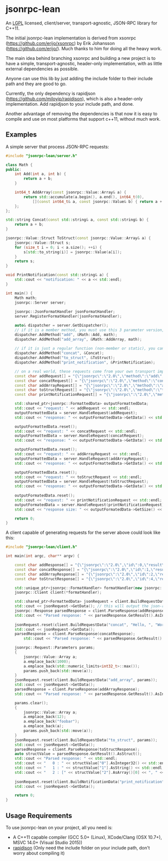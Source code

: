 
# jsonrpc-lean

An [LGPL](https://www.gnu.org/licenses/lgpl-3.0.en.html) licensed, client/server, transport-agnostic, JSON-RPC library for C++11.

The initial jsonrpc-lean implementation is derived from xsonrpc (https://github.com/erijo/xsonrpc) by Erik Johansson (https://github.com/erijo/). Much thanks to him for doing all the heavy work.

The main idea behind branching xsonrpc and building a new project is to have a simple, transport-agnostic, header-only implementation, with as little external dependencies as possible. 

Anyone can use this lib by just adding the include folder to their include path and they are good to go.

Currently, the only dependency is rapidjson (https://github.com/miloyip/rapidjson), which is also a header-only implementation. Add rapidjson to your include path, and done.

Another advantage of removing the dependencies is that now it is easy to compile and use on most platforms that support c++11, without much work.

## Examples

A simple server that process JSON-RPC requests:

```C++
#include "jsonrpc-lean/server.h"

class Math {
public:
	int Add(int a, int b) {
		return a + b;
	}

	int64_t AddArray(const jsonrpc::Value::Array& a) {
		return std::accumulate(a.begin(), a.end(), int64_t(0),
			[](const int64_t& a, const jsonrpc::Value& b) { return a + b.AsInteger32(); });
	};
};

std::string Concat(const std::string& a, const std::string& b) {
	return a + b;
}

jsonrpc::Value::Struct ToStruct(const jsonrpc::Value::Array& a) {
	jsonrpc::Value::Struct s;
	for (size_t i = 0; i < a.size(); ++i) {
		s[std::to_string(i)] = jsonrpc::Value(a[i]);
	}
	return s;
}

void PrintNotification(const std::string& a) {
    std::cout << "notification: " << a << std::endl;
}

int main() {
	Math math;
	jsonrpc::Server server;
	
	jsonrpc::JsonFormatHandler jsonFormatHandler;
	server.RegisterFormatHandler(jsonFormatHandler);

	auto& dispatcher = server.GetDispatcher();
	// if it is a member method, you must use this 3 parameter version, passing an instance of an object that implements it
	dispatcher.AddMethod("add", &Math::Add, math);
	dispatcher.AddMethod("add_array", &Math::AddArray, math); 
	
	// if it is just a regular function (non-member or static), you can you the 2 parameter AddMethod
	dispatcher.AddMethod("concat", &Concat);
	dispatcher.AddMethod("to_struct", &ToStruct);
	dispatcher.AddMethod("print_notification", &PrintNotification);

	// on a real world, these requests come from your own transport implementation (sockets, http, ipc, named-pipes, etc)
	const char addRequest[] = "{\"jsonrpc\":\"2.0\",\"method\":\"add\",\"id\":0,\"params\":[3,2]}";
	const char concatRequest[] = "{\"jsonrpc\":\"2.0\",\"method\":\"concat\",\"id\":1,\"params\":[\"Hello, \",\"World!\"]}";
	const char addArrayRequest[] = "{\"jsonrpc\":\"2.0\",\"method\":\"add_array\",\"id\":2,\"params\":[[1000,2147483647]]}";
	const char toStructRequest[] = "{\"jsonrpc\":\"2.0\",\"method\":\"to_struct\",\"id\":5,\"params\":[[12,\"foobar\",[12,\"foobar\"]]]}";
	const char printNotificationRequest[] = "{\"jsonrpc\":\"2.0\",\"method\":\"print_notification\",\"params\":[\"This is just a notification, no response expected!\"]}";

	std::shared_ptr<jsonrpc::FormattedData> outputFormattedData;
    std::cout << "request: " << addRequest << std::endl;
    outputFormattedData = server.HandleRequest(addRequest);
    std::cout << "response: " << outputFormattedData->GetData() << std::endl;

    outputFormattedData.reset();
    std::cout << "request: " << concatRequest << std::endl;
    outputFormattedData = server.HandleRequest(concatRequest);
    std::cout << "response: " << outputFormattedData->GetData() << std::endl;

    outputFormattedData.reset();
    std::cout << "request: " << addArrayRequest << std::endl;
    outputFormattedData = server.HandleRequest(addArrayRequest);
    std::cout << "response: " << outputFormattedData->GetData() << std::endl;

    outputFormattedData.reset();
    std::cout << "request: " << toStructRequest << std::endl;
    outputFormattedData = server.HandleRequest(toStructRequest);
    std::cout << "response: " << outputFormattedData->GetData() << std::endl;
	
	outputFormatedData.reset();
    std::cout << "request: " << printNotificationRequest << std::endl;
    outputFormatedData = server.HandleRequest(printNotificationRequest);
    std::cout << "response size: " << outputFormatedData->GetSize() << std::endl;

	return 0;
}
```

A client capable of generating requests for the server above could look like this:

```C++
#include "jsonrpc-lean/client.h"

int main(int argc, char** argv) {

	const char addResponse[] = "{\"jsonrpc\":\"2.0\",\"id\":0,\"result\":5}";
    const char concatResponse[] = "{\"jsonrpc\":\"2.0\",\"id\":1,\"result\":\"Hello, World!\"}";
    const char addArrayResponse[] = "{\"jsonrpc\":\"2.0\",\"id\":2,\"result\":2147484647}";
    const char toStructResponse[] = "{\"jsonrpc\":\"2.0\",\"id\":4,\"result\":{\"0\":12,\"1\":\"foobar\",\"2\":[12,\"foobar\"]}}";

    std::unique_ptr<jsonrpc::FormatHandler> formatHandler(new jsonrpc::JsonFormatHandler());
	jsonrpc::Client client(*formatHandler);

	std::shared_ptr<FormattedData> jsonRequest = client.BuildRequestData("add", 3, 2);
	std::cout << jsonRequest->GetData(); // this will output the json-rpc request string
	jsonrpc::Response parsedResponse = client.ParseResponse(addResponse);
    std::cout << "Parsed response: " << parsedResponse.GetResult().AsInteger32() << std::endl << std::endl;
	
	jsonRequest.reset(client.BuildRequestData("concat", "Hello, ", "World!"));
	std::cout << jsonRequest->GetData();
	parsedResponse = client.ParseResponse(concatResponse);
        std::cout << "Parsed response: " << parsedResponse.GetResult().AsString() << std::endl << std::endl;

	jsonrpc::Request::Parameters params;
	{
		jsonrpc::Value::Array a;
		a.emplace_back(1000);
		a.emplace_back(std::numeric_limits<int32_t>::max());
		params.push_back(std::move(a));
	}
	jsonRequest.reset(client.BuildRequestData("add_array", params));
	std::cout << jsonRequest->GetData(); 
	parsedResponse = client.ParseResponse(addArrayResponse);
    std::cout << "Parsed response: " << parsedResponse.GetResult().AsInteger64() << std::endl << std::endl;

	params.clear();
	{
		jsonrpc::Value::Array a;
		a.emplace_back(12);
		a.emplace_back("foobar");
		a.emplace_back(a);
		params.push_back(std::move(a));
	}
	jsonRequest.reset(client.BuildRequestData("to_struct", params));
	std::cout << jsonRequest->GetData(); 
	parsedResponse = client.ParseResponse(toStructResponse);
	auto structValue = parsedResponse.GetResult().AsStruct();
	std::cout << "Parsed response: " << std::endl;
	std::cout << "   0 : " << structValue["0"].AsInteger32() << std::endl;
	std::cout << "   1 : " << structValue["1"].AsString() << std::endl;
	std::cout << "   2 : [" << structValue["2"].AsArray()[0] << ", " << structValue["2"].AsArray()[1] << "]" << std::endl;
	
	jsonRequest.reset(client.BuildNotificationData("print_notification", "This is just a notification, no response expected!"));
	std::cout << jsonRequest->GetData();

    return 0;
}
```

## Usage Requirements

To use jsonrpc-lean on your project, all you need is:

* A C++11 capable compiler (GCC 5.0+ (Linux), XCode/Clang (OSX 10.7+), MSVC 14.0+ (Visual Studio 2015))
* [rapidjson](https://github.com/miloyip/rapidjson) (Only need the include folder on your include path, don't worry about compiling it)


